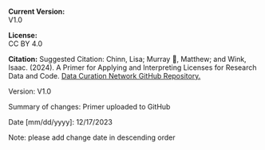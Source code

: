 **Current Version:**  
V1.0

**License:**  
CC BY 4.0

**Citation:**
Suggested Citation: Chinn, Lisa; Murray 🦇, Matthew; and Wink, Isaac. (2024). A Primer for Applying and Interpreting Licenses for Research Data and Code. [Data Curation Network GitHub Repository.](https://github.com/DataCurationNetwork/data-primers)


Version:
V1.0

Summary of changes: Primer uploaded to GitHub

Date [mm/dd/yyyy]: 12/17/2023

Note: please add change date in descending order
